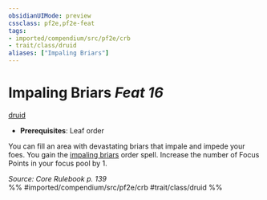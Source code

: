 ```yaml
---
obsidianUIMode: preview
cssclass: pf2e,pf2e-feat
tags:
- imported/compendium/src/pf2e/crb
- trait/class/druid
aliases: ["Impaling Briars"]
---
```

# Impaling Briars  *Feat 16*  
[druid](rules/traits/druid.md)  

- **Prerequisites**: Leaf order

You can fill an area with devastating briars that impale and impede your foes. You gain the [impaling briars](../spells/impaling-briars.md) order spell. Increase the number of Focus Points in your focus pool by 1.

*Source: Core Rulebook p. 139*  
%% #imported/compendium/src/pf2e/crb #trait/class/druid %%